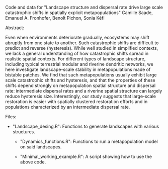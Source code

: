 Code and data for
"Landscape structure and dispersal rate drive large scale catastrophic shifts in spatially explicit metapopulations"
Camille Saade, Emanuel A. Fronhofer, Benoît Pichon, Sonia Kéfi


Abstract:

Even when environments deteriorate gradually, ecosystems may shift abruptly from one state to another. Such catastrophic shifts are difficult to predict and reverse (hysteresis). While well studied in simplified contexts, we lack a general understanding of how catastrophic shifts spread in realistic spatial contexts. For different types of landscape structure, including typical terrestrial modular and riverine dendritic networks, we here investigate landscape-scale stability in metapopulations made of bistable patches. We find that such metapopulations usually exhibit large scale catastrophic shifts and hysteresis, and that the properties of these shifts depend strongly on metapopulation spatial structure and dispersal rate: intermediate dispersal rates and a riverine spatial structure can largely reduce hysteresis size. Interestingly, our study suggests that large-scale restoration is easier with spatially clustered restoration efforts and in populations characterized by an intermediate dispersal rate.

Files:
  - "Landscape_desing.R": Functions to generate landscapes with various structures.
  
	- "Dynamics_functions.R": Functions to run a metapopulation model on said landscapes.
	
	- "Minimal_working_example.R": A script showing how to use the above code.